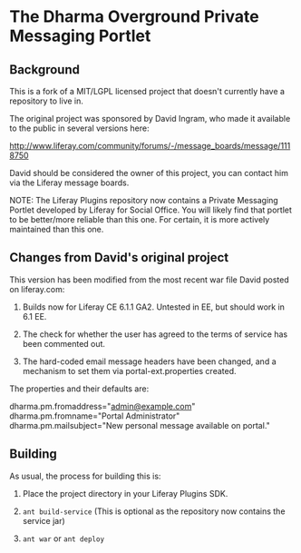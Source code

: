 # The Dharma Overground Private Messaging Portlet

## Background

This is a fork of a MIT/LGPL licensed project that doesn't currently have a repository to live in.

The original project was sponsored by David Ingram, who made it available to the public in several versions here:

http://www.liferay.com/community/forums/-/message_boards/message/1118750

David should be considered the owner of this project, you can contact him via the Liferay message boards.

NOTE:  The Liferay Plugins repository now contains a Private Messaging Portlet
developed by Liferay for Social Office.  You will likely find that portlet to be
better/more reliable than this one.  For certain, it is more actively maintained
than this one.

## Changes from David's original project

This version has been modified from the most recent war file David posted on liferay.com:

1. Builds now for Liferay CE 6.1.1 GA2.  Untested in EE, but should work in 6.1 EE.

2. The check for whether the user has agreed to the terms of service has been commented out.

3. The hard-coded email message headers have been changed, and a mechanism to set them via portal-ext.properties created.

The properties and their defaults are:

dharma.pm.fromaddress="admin@example.com"
dharma.pm.fromname="Portal Administrator"
dharma.pm.mailsubject="New personal message available on portal."

## Building

As usual, the process for building this is:

1. Place the project directory in your Liferay Plugins SDK.

2. ``ant build-service``  (This is optional as the repository now contains the service jar)  
3. ``ant war``  or ``ant deploy``



